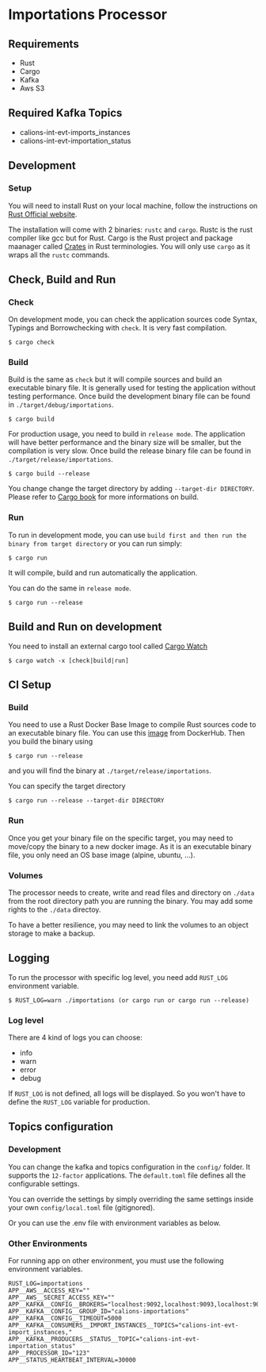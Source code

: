 # Importations Processor

## Requirements
- Rust
- Cargo
- Kafka
- Aws S3

## Required Kafka Topics
- calions-int-evt-imports_instances
- calions-int-evt-importation_status


## Development
### Setup
You will need to install Rust on your local machine, follow the instructions on [Rust Official website](https://www.rust-lang.org/tools/install).

The installation will come with 2 binaries: `rustc` and `cargo`.
Rustc is the rust compiler like gcc but for Rust.
Cargo is the Rust project and package maanager called [Crates](https://crates.io/) in Rust terminologies.
You will only use `cargo` as it wraps all the `rustc` commands.

## Check, Build and Run
### Check
On development mode, you can check the application sources code Syntax, Typings and Borrowchecking with `check`. It is very fast compilation.

```
$ cargo check
```

### Build
Build is the same as `check` but it will compile sources and build an executable binary file. It is generally used for testing the application without testing performance.
Once build the development binary file can be found in `./target/debug/importations`.

```
$ cargo build
```
For production usage, you need to build in `release mode`. The application will have better performance and the binary size will be smaller, but the compilation is very slow.
Once build the release binary file can be found in `./target/release/importations`.
```
$ cargo build --release
```

You change change the target directory by adding `--target-dir DIRECTORY`.
Please refer to [Cargo book](https://doc.rust-lang.org/cargo/commands/cargo-build.html) for more informations on build.

### Run
To run in development mode, you can use `build first and then run the binary from target directory` or you can run simply:
```
$ cargo run
```
It will compile, build and run automatically the application.


You can do the same in `release mode`.
```
$ cargo run --release
```

## Build and Run on development
You need to install an external cargo tool called [Cargo Watch](https://github.com/passcod/cargo-watch)
```
$ cargo watch -x [check|build|run]
```

## CI Setup
### Build
You need to use a Rust Docker Base Image to compile Rust sources code to an executable binary file.
You can use this [image](https://hub.docker.com/_/rust) from DockerHub.
Then you build the binary using
```
$ cargo run --release
```
and you will find the binary at `./target/release/importations`.

You can specify the target directory

```
$ cargo run --release --target-dir DIRECTORY
```


### Run
Once you get your binary file on the specific target, you may need to move/copy the binary to a new docker image.
As it is an executable binary file, you only need an OS base image (alpine, ubuntu, ...).

### Volumes
The processor needs to create, write and read files and directory on `./data` from the root directory path you are running the binary.
You may add some rights to the `./data` directoy.

To have a better resilience, you may need to link the volumes to an object storage to make a backup.

## Logging
To run the processor with specific log level, you need add `RUST_LOG` environment variable.
```
$ RUST_LOG=warn ./importations (or cargo run or cargo run --release)
```

### Log level
There are 4 kind of logs you can choose:

- info
- warn
- error
- debug

If `RUST_LOG` is not defined, all logs will be displayed. 
So you won't have to define the `RUST_LOG` variable for production.


## Topics configuration
### Development 
You can change the kafka and topics configuration in the `config/` folder.
It supports the `12-factor` applications.
The `default.toml` file defines all the configurable settings.

You can override the settings by simply overriding the same settings inside your own `config/local.toml` file (gitignored).
 
Or you can use the .env file with environment variables as below.

### Other Environments
For running app on other environment, you must use the following environment variables.

```
RUST_LOG=importations
APP__AWS__ACCESS_KEY=""
APP__AWS__SECRET_ACCESS_KEY=""
APP__KAFKA__CONFIG__BROKERS="localhost:9092,localhost:9093,localhost:9094"
APP__KAFKA__CONFIG__GROUP_ID="calions-importations"
APP__KAFKA__CONFIG__TIMEOUT=5000
APP__KAFKA__CONSUMERS__IMPORT_INSTANCES__TOPICS="calions-int-evt-import_instances,"
APP__KAFKA__PRODUCERS__STATUS__TOPIC="calions-int-evt-importation_status"
APP__PROCESSOR_ID="123"
APP__STATUS_HEARTBEAT_INTERVAL=30000
```
